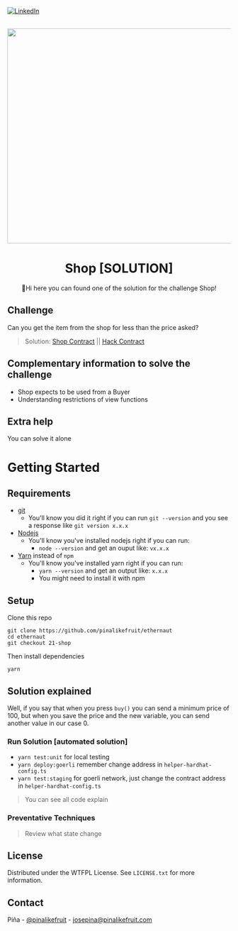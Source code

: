 <a name="readme-top"></a>

[![LinkedIn][linkedin-shield]][linkedin-url]


<br />
<div align="center">
  <a href="https://ethernaut.openzeppelin.com/">
    <img src="https://ethernaut.openzeppelin.com/imgs/BigLevel21.svg" alt="" width="800" height="485">
  </a>

  <h1 align="center">Shop [SOLUTION]</h3>

  <p align="center">
    🍍Hi  here you can found one of the solution for the challenge Shop!
  </p>
</div>

## Challenge
Сan you get the item from the shop for less than the price asked?

> Solution: 
  [Shop Contract](0xd7E5bFA3A1960CE9B19edB293276B04a1dcc834C) || [Hack Contract](https://goerli.etherscan.io/address/0x9Adf15F9ED23e436Ba8Ef4C07DE1C97425339b34)
## Complementary information to solve the challenge

* Shop expects to be used from a Buyer
* Understanding restrictions of view functions

## Extra help
You can solve it alone

# Getting Started

## Requirements

- [git](https://git-scm.com/book/en/v2/Getting-Started-Installing-Git)
  - You'll know you did it right if you can run `git --version` and you see a response like `git version x.x.x`
- [Nodejs](https://nodejs.org/en/)
  - You'll know you've installed nodejs right if you can run:
    - `node --version` and get an ouput like: `vx.x.x`
- [Yarn](https://classic.yarnpkg.com/lang/en/docs/install/) instead of `npm`
  - You'll know you've installed yarn right if you can run:
    - `yarn --version` and get an output like: `x.x.x`
    - You might need to install it with npm

## Setup

Clone this repo

```
git clone https://github.com/pinalikefruit/ethernaut
cd ethernaut
git checkout 21-shop
```

Then install dependencies

```
yarn
```
## Solution explained
Well, if you say that when you press `buy()` you can send a minimum price of 100, but when you save the price and the new variable, you can send another value in our case 0.
### Run Solution [automated solution]
 - `yarn test:unit` for local testing 
 - `yarn deploy:goerli` remember change address in `helper-hardhat-config.ts`
 - `yarn test:staging` for goerli network, just change the contract address in `helper-hardhat-config.ts`


> You can see all code explain

### Preventative Techniques
> Review what state change 
## License

Distributed under the WTFPL License. See `LICENSE.txt` for more information.



## Contact

Piña - [@pinalikefruit](https://twitter.com/pinalikefruit) - josepina@pinalikefruit.com




[linkedin-shield]: https://img.shields.io/badge/-LinkedIn-black.svg?style=for-the-badge&logo=linkedin&colorB=555
[linkedin-url]: https://www.linkedin.com/in/pinalikefruit

